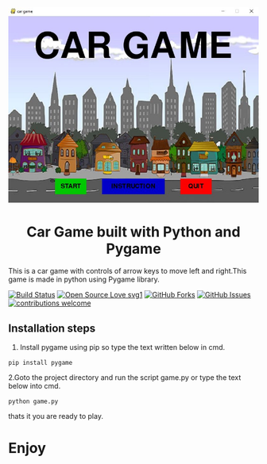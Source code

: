 <a href="#">
  <div align="center">
    <img src="images/cargameintro.JPG" width='700'/>
  </div>
</a>

<h1 align="center">Car Game built with Python and Pygame</h1>

This is a car game with controls of arrow keys to move left and right.This game is made in python using Pygame library. 

[![Build Status](https://img.shields.io/badge/Build-Passing-brightgreen.svg?style=for-the-badge&logo=appveyor)](#)
[![Open Source Love svg1](https://badges.frapsoft.com/os/v1/open-source.svg?v=103)](#)
[![GitHub Forks](https://img.shields.io/github/forks/saadhaxxan/AIPakistan.svg?style=social&label=Fork&maxAge=2592000)](https://www.github.com/saadhaxxan/AIPakistan/fork)
[![GitHub Issues](https://img.shields.io/github/issues/saadhaxxan/AIPakistan.svg?style=flat&label=Issues&maxAge=2592000)](https://www.github.com/saadhaxxan/AIPakistan/issues)
[![contributions welcome](https://img.shields.io/badge/contributions-welcome-brightgreen.svg?style=flat&label=Contributions&colorA=red&colorB=black	)](#)

## Installation steps

1. Install pygame using pip so type the text written below in cmd.

```
pip install pygame
```
2.Goto the project directory and run the script game.py or type the text below into cmd.

```
python game.py
```
thats it you are ready to play.
# Enjoy
